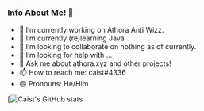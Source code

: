 ### Info About Me! 🚧

- 🔭 I’m currently working on Athora Anti Wizz.
- 🌱 I’m currently (re)learning Java
- 👯 I’m looking to collaborate on nothing as of currently.
- 🤔 I’m looking for help with ...
- 💬 Ask me about athora.xyz and other projects!
- 📫 How to reach me: caist#4336
- 😄 Pronouns: He/Him


[![Caist's GitHub stats](https://github-readme-stats.vercel.app/api?username=caisticalhour&show_icons=true&theme=dark)
